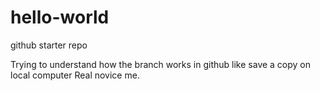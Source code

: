 # hello-world
github starter repo

Trying to understand how the branch works in github like save a copy on local computer
Real novice me.
